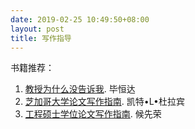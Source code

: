 ```yaml
---
date: 2019-02-25 10:49:50+08:00
layout: post
title: 写作指导
---
```


书籍推荐：

1. [教授为什么没告诉我](https://book.douban.com/subject/26629064/). 毕恒达 
2. [芝加哥大学论文写作指南](https://book.douban.com/subject/26629064/). 凯特•L•杜拉宾
3. [工程硕士学位论文写作指南](https://book.douban.com/subject/2260472/). 候先荣 
